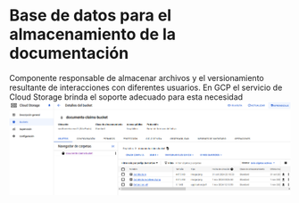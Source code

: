 # **Base de datos para el almacenamiento de la documentación**
Componente responsable de almacenar archivos y el versionamiento resultante de interacciones con diferentes usuarios.
En GCP el servicio de Cloud Storage brinda el soporte adecuado para esta necesidad
![Cloud Storage GCP](https://github.com/jqoutsider/claims-management/blob/main/Imagenes/cloud-storage-documentsdb.PNG)

